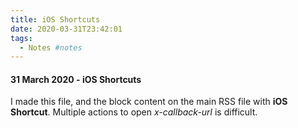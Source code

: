 ```yaml
---
title: iOS Shortcuts
date: 2020-03-31T23:42:01
tags:
  - Notes #notes
---
```


#### 31 March 2020 - iOS Shortcuts

I made this file, and the block content on the main RSS file with **iOS Shortcut**.
Multiple actions to open _x-callback-url_ is difficult.
